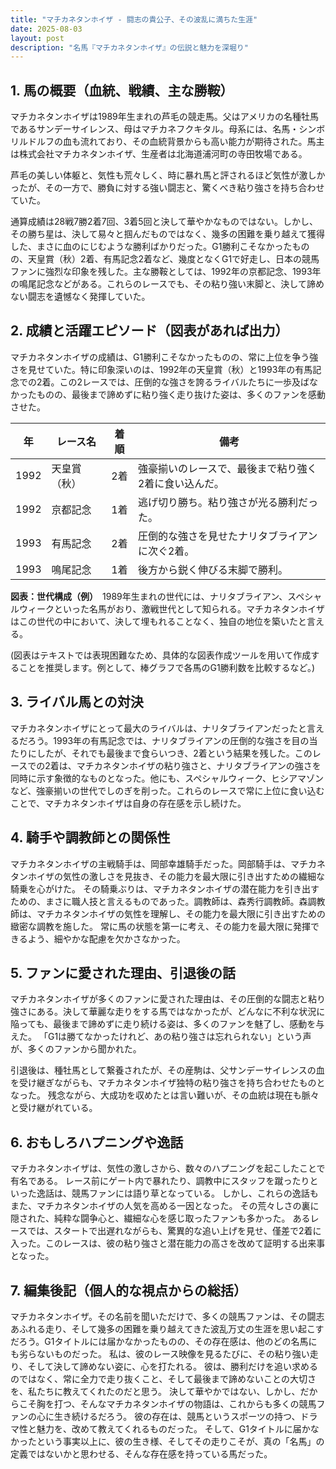 ```yaml
---
title: "マチカネタンホイザ - 闘志の貴公子、その波乱に満ちた生涯"
date: 2025-08-03
layout: post
description: "名馬『マチカネタンホイザ』の伝説と魅力を深堀り"
---
```


## 1. 馬の概要（血統、戦績、主な勝鞍）

マチカネタンホイザは1989年生まれの芦毛の競走馬。父はアメリカの名種牡馬であるサンデーサイレンス、母はマチカネフクキタル。母系には、名馬・シンボリルドルフの血も流れており、その血統背景からも高い能力が期待された。馬主は株式会社マチカネタンホイザ、生産者は北海道浦河町の寺田牧場である。

芦毛の美しい体躯と、気性も荒々しく、時に暴れ馬と評されるほど気性が激しかったが、その一方で、勝負に対する強い闘志と、驚くべき粘り強さを持ち合わせていた。  

通算成績は28戦7勝2着7回、3着5回と決して華やかなものではない。しかし、その勝ち星は、決して易々と掴んだものではなく、幾多の困難を乗り越えて獲得した、まさに血のにじむような勝利ばかりだった。G1勝利こそなかったものの、天皇賞（秋）2着、有馬記念2着など、幾度となくG1で好走し、日本の競馬ファンに強烈な印象を残した。主な勝鞍としては、1992年の京都記念、1993年の鳴尾記念などがある。これらのレースでも、その粘り強い末脚と、決して諦めない闘志を遺憾なく発揮していた。


## 2. 成績と活躍エピソード（図表があれば出力）

マチカネタンホイザの成績は、G1勝利こそなかったものの、常に上位を争う強さを見せていた。特に印象深いのは、1992年の天皇賞（秋）と1993年の有馬記念での2着。この2レースでは、圧倒的な強さを誇るライバルたちに一歩及ばなかったものの、最後まで諦めずに粘り強く走り抜けた姿は、多くのファンを感動させた。

| 年 | レース名             | 着順 | 備考                                   |
|---|----------------------|-----|----------------------------------------|
| 1992 | 天皇賞（秋）         | 2着 | 強豪揃いのレースで、最後まで粘り強く2着に食い込んだ。 |
| 1992 | 京都記念             | 1着 | 逃げ切り勝ち。粘り強さが光る勝利だった。     |
| 1993 | 有馬記念             | 2着 | 圧倒的な強さを見せたナリタブライアンに次ぐ2着。     |
| 1993 | 鳴尾記念             | 1着 | 後方から鋭く伸びる末脚で勝利。                 |

**図表：世代構成（例）**　1989年生まれの世代には、ナリタブライアン、スペシャルウィークといった名馬がおり、激戦世代として知られる。マチカネタンホイザはこの世代の中において、決して埋もれることなく、独自の地位を築いたと言える。

(図表はテキストでは表現困難なため、具体的な図表作成ツールを用いて作成することを推奨します。例として、棒グラフで各馬のG1勝利数を比較するなど。)


## 3. ライバル馬との対決

マチカネタンホイザにとって最大のライバルは、ナリタブライアンだったと言えるだろう。1993年の有馬記念では、ナリタブライアンの圧倒的な強さを目の当たりにしたが、それでも最後まで食らいつき、2着という結果を残した。このレースでの2着は、マチカネタンホイザの粘り強さと、ナリタブライアンの強さを同時に示す象徴的なものとなった。他にも、スペシャルウィーク、ヒシアマゾンなど、強豪揃いの世代でしのぎを削った。これらのレースで常に上位に食い込むことで、マチカネタンホイザは自身の存在感を示し続けた。


## 4. 騎手や調教師との関係性

マチカネタンホイザの主戦騎手は、岡部幸雄騎手だった。岡部騎手は、マチカネタンホイザの気性の激しさを見抜き、その能力を最大限に引き出すための繊細な騎乗を心がけた。  その騎乗ぶりは、マチカネタンホイザの潜在能力を引き出すための、まさに職人技と言えるものであった。調教師は、森秀行調教師。森調教師は、マチカネタンホイザの気性を理解し、その能力を最大限に引き出すための緻密な調教を施した。  常に馬の状態を第一に考え、その能力を最大限に発揮できるよう、細やかな配慮を欠かさなかった。


## 5. ファンに愛された理由、引退後の話

マチカネタンホイザが多くのファンに愛された理由は、その圧倒的な闘志と粘り強さにある。決して華麗な走りをする馬ではなかったが、どんなに不利な状況に陥っても、最後まで諦めずに走り続ける姿は、多くのファンを魅了し、感動を与えた。  「G1は勝てなかったけれど、あの粘り強さは忘れられない」という声が、多くのファンから聞かれた。

引退後は、種牡馬として繋養されたが、その産駒は、父サンデーサイレンスの血を受け継ぎながらも、マチカネタンホイザ独特の粘り強さを持ち合わせたものとなった。  残念ながら、大成功を収めたとは言い難いが、その血統は現在も脈々と受け継がれている。


## 6. おもしろハプニングや逸話

マチカネタンホイザは、気性の激しさから、数々のハプニングを起こしたことで有名である。  レース前にゲート内で暴れたり、調教中にスタッフを蹴ったりといった逸話は、競馬ファンには語り草となっている。  しかし、これらの逸話もまた、マチカネタンホイザの人気を高める一因となった。  その荒々しさの裏に隠された、純粋な闘争心と、繊細な心を感じ取ったファンも多かった。  あるレースでは、スタートで出遅れながらも、驚異的な追い上げを見せ、僅差で2着に入った。このレースは、彼の粘り強さと潜在能力の高さを改めて証明する出来事となった。


## 7. 編集後記（個人的な視点からの総括）

マチカネタンホイザ。その名前を聞いただけで、多くの競馬ファンは、その闘志あふれる走り、そして幾多の困難を乗り越えてきた波乱万丈の生涯を思い起こすだろう。G1タイトルには届かなかったものの、その存在感は、他のどの名馬にも劣らないものだった。  私は、彼のレース映像を見るたびに、その粘り強い走り、そして決して諦めない姿に、心を打たれる。  彼は、勝利だけを追い求めるのではなく、常に全力で走り抜くこと、そして最後まで諦めないことの大切さを、私たちに教えてくれたのだと思う。  決して華やかではない、しかし、だからこそ胸を打つ、そんなマチカネタンホイザの物語は、これからも多くの競馬ファンの心に生き続けるだろう。  彼の存在は、競馬というスポーツの持つ、ドラマ性と魅力を、改めて教えてくれるものだった。  そして、G1タイトルに届かなかったという事実以上に、彼の生き様、そしてその走りこそが、真の「名馬」の定義ではないかと思わせる、そんな存在感を持っている馬だった。
